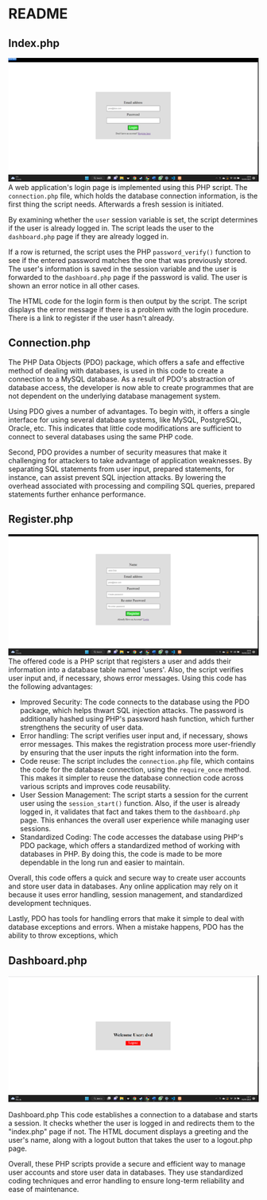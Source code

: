 # README

## Index.php

![alt text](./media/php-login.png)
A web application's login page is implemented using this PHP script. The `connection.php` file, which holds the database connection information, is the first thing the script needs. Afterwards a fresh session is initiated.

By examining whether the `user` session variable is set, the script determines if the user is already logged in. The script leads the user to the `dashboard.php` page if they are already logged in.

If a row is returned, the script uses the PHP `password_verify()` function to see if the entered password matches the one that was previously stored. The user's information is saved in the session variable and the user is forwarded to the `dashboard.php` page if the password is valid. The user is shown an error notice in all other cases.

The HTML code for the login form is then output by the script. The script displays the error message if there is a problem with the login procedure. There is a link to register if the user hasn't already.

## Connection.php

The PHP Data Objects (PDO) package, which offers a safe and effective method of dealing with databases, is used in this code to create a connection to a MySQL database. As a result of PDO's abstraction of database access, the developer is now able to create programmes that are not dependent on the underlying database management system.

Using PDO gives a number of advantages. To begin with, it offers a single interface for using several database systems, like MySQL, PostgreSQL, Oracle, etc. This indicates that little code modifications are sufficient to connect to several databases using the same PHP code.

Second, PDO provides a number of security measures that make it challenging for attackers to take advantage of application weaknesses. By separating SQL statements from user input, prepared statements, for instance, can assist prevent SQL injection attacks. By lowering the overhead associated with processing and compiling SQL queries, prepared statements further enhance performance.

## Register.php

![alt text](./media/php-register.png)
The offered code is a PHP script that registers a user and adds their information into a database table named 'users'. Also, the script verifies user input and, if necessary, shows error messages. Using this code has the following advantages:

- Improved Security: The code connects to the database using the PDO package, which helps thwart SQL injection attacks. The password is additionally hashed using PHP's password hash function, which further strengthens the security of user data.
- Error handling: The script verifies user input and, if necessary, shows error messages. This makes the registration process more user-friendly by ensuring that the user inputs the right information into the form.
- Code reuse: The script includes the `connection.php` file, which contains the code for the database connection, using the `require_once` method. This makes it simpler to reuse the database connection code across various scripts and improves code reusability.
- User Session Management: The script starts a session for the current user using the `session_start()` function. Also, if the user is already logged in, it validates that fact and takes them to the `dashboard.php` page. This enhances the overall user experience while managing user sessions.
- Standardized Coding: The code accesses the database using PHP's PDO package, which offers a standardized method of working with databases in PHP. By doing this, the code is made to be more dependable in the long run and easier to maintain.

Overall, this code offers a quick and secure way to create user accounts and store user data in databases. Any online application may rely on it because it uses error handling, session management, and standardized development techniques.

Lastly, PDO has tools for handling errors that make it simple to deal with database exceptions and errors. When a mistake happens, PDO has the ability to throw exceptions, which

## Dashboard.php

![alt text](./media/php-dashboard.png)

Dashboard.php
This code establishes a connection to a database and starts a session. It checks whether the user is logged in and redirects them to the "index.php" page if not. The HTML document displays a greeting and the user's name, along with a logout button that takes the user to a logout.php page.

Overall, these PHP scripts provide a secure and efficient way to manage user accounts and store user data in databases. They use standardized coding techniques and error handling to ensure long-term reliability and ease of maintenance.
